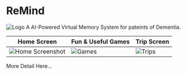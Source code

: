 # ReMind
![Logo]("./assets/images/logo.png")
A AI-Powered Virtual Memory System for pateints of Dementia.

| Home Screen | Fun & Useful Games | Trip Screen |
|-------------|--------------------|-------------|
|![Home Screenshot]("./assets/images/sshot1.png")|![Games]("./assets/images/sshot2.png")|![Trips]("./assets/images/sshot3.png")

More Detail Here...

